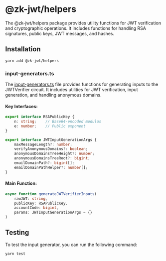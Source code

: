# @zk-jwt/helpers

The @zk-jwt/helpers package provides utility functions for JWT verification and cryptographic operations. It includes functions for handling RSA signatures, public keys, JWT messages, and hashes.

## Installation

```bash
yarn add @zk-jwt/helpers
```

### input-generators.ts

The [input-generators.ts](https://github.com/zkemail/jwt-tx-builder/blob/main/packages/helpers/src/input-generators.ts) file provides functions for generating inputs to the JWTVerifier circuit. It includes utilities for JWT verification, input generation, and handling anonymous domains.

#### Key Interfaces:

```typescript
export interface RSAPublicKey {
    n: string;    // Base64-encoded modulus
    e: number;    // Public exponent
}

export interface JWTInputGenerationArgs {
    maxMessageLength?: number;
    verifyAnonymousDomains?: boolean;
    anonymousDomainsTreeHeight?: number;
    anonymousDomainsTreeRoot?: bigint;
    emailDomainPath?: bigint[];
    emailDomainPathHelper?: number[];
}
```

#### Main Function:

```typescript
async function generateJWTVerifierInputs(
    rawJWT: string,
    publicKey: RSAPublicKey,
    accountCode: bigint,
    params: JWTInputGenerationArgs = {}
)
```

## Testing

To test the input generator, you can run the following command:

```bash
yarn test
```